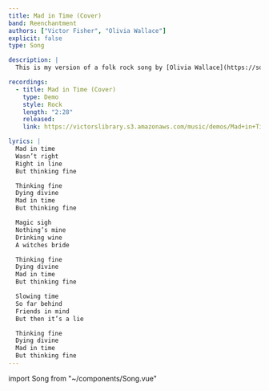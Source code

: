 ```yaml
---
title: Mad in Time (Cover)
band: Reenchantment
authors: ["Victor Fisher", "Olivia Wallace"]
explicit: false
type: Song

description: |
  This is my version of a folk rock song by [Olivia Wallace](https://soundcloud.com/user-14069985/mad-in-time).

recordings:
  - title: Mad in Time (Cover)
    type: Demo
    style: Rock
    length: "2:28"
    released: 
    link: https://victorslibrary.s3.amazonaws.com/music/demos/Mad+in+Time.mp3

lyrics: |
  Mad in time
  Wasn’t right
  Right in line
  But thinking fine

  Thinking fine
  Dying divine
  Mad in time
  But thinking fine

  Magic sigh
  Nothing’s mine
  Drinking wine
  A witches bride

  Thinking fine
  Dying divine
  Mad in time
  But thinking fine

  Slowing time
  So far behind
  Friends in mind
  But then it’s a lie

  Thinking fine
  Dying divine
  Mad in time
  But thinking fine
---
```


import Song from "~/components/Song.vue"

<Song :songData="$frontmatter" />
